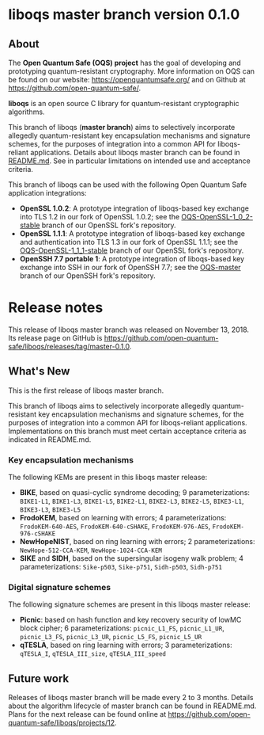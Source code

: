 liboqs master branch version 0.1.0
==================================

About
-----

The **Open Quantum Safe (OQS) project** has the goal of developing and prototyping quantum-resistant cryptography.  More information on OQS can be found on our website: https://openquantumsafe.org/ and on Github at https://github.com/open-quantum-safe/.  

**liboqs** is an open source C library for quantum-resistant cryptographic algorithms.  

This branch of liboqs (**master branch**) aims to selectively incorporate allegedly quantum-resistant key encapsulation mechanisms and signature schemes, for the purposes of integration into a common API for liboqs-reliant applications.  Details about liboqs master branch can be found in [README.md](https://github.com/open-quantum-safe/liboqs/blob/master/README.md).  See in particular limitations on intended use and acceptance criteria.

This branch of liboqs can be used with the following Open Quantum Safe application integrations:

- **OpenSSL 1.0.2**: A prototype integration of liboqs-based key exchange  into TLS 1.2 in our fork of OpenSSL 1.0.2; see the [OQS-OpenSSL-1\_0\_2-stable](https://github.com/open-quantum-safe/openssl/tree/OQS-OpenSSL_1_0_2-stable) branch of our OpenSSL fork's repository.
- **OpenSSL 1.1.1**: A prototype integration of liboqs-based key exchange and authentication into TLS 1.3 in our fork of OpenSSL 1.1.1; see the [OQS-OpenSSL-1\_1\_1-stable](https://github.com/open-quantum-safe/openssl/tree/OQS-OpenSSL_1_1_1-stable) branch of our OpenSSL fork's repository.
- **OpenSSH 7.7 portable 1**: A prototype integration of liboqs-based key exchange into SSH in our fork of OpenSSH 7.7; see the [OQS-master](https://github.com/open-quantum-safe/openssh-portable/tree/OQS-master) branch of our OpenSSH fork's repository.

Release notes
=============

This release of liboqs master branch was released on November 13, 2018.  Its release page on GitHub is https://github.com/open-quantum-safe/liboqs/releases/tag/master-0.1.0.

What's New
----------

This is the first release of liboqs master branch.

This branch of liboqs aims to selectively incorporate allegedly quantum-resistant key encapsulation mechanisms and signature schemes, for the purposes of integration into a common API for liboqs-reliant applications.  Implementations on this branch must meet certain acceptance criteria as indicated in README.md.

### Key encapsulation mechanisms

The following KEMs are present in this liboqs master release:

- **BIKE**, based on quasi-cyclic syndrome decoding; 9 parameterizations: `BIKE1-L1`, `BIKE1-L3`, `BIKE1-L5`, `BIKE2-L1`, `BIKE2-L3`, `BIKE2-L5`, `BIKE3-L1`, `BIKE3-L3`, `BIKE3-L5`
- **FrodoKEM**, based on learning with errors; 4 parameterizations: `FrodoKEM-640-AES`, `FrodoKEM-640-cSHAKE`, `FrodoKEM-976-AES`, `FrodoKEM-976-cSHAKE`
- **NewHopeNIST**, based on ring learning with errors; 2 parameterizations: `NewHope-512-CCA-KEM`, `NewHope-1024-CCA-KEM`
- **SIKE** and **SIDH**, based on the supersingular isogeny walk problem; 4 parameterizations: `Sike-p503`, `Sike-p751`, `Sidh-p503`, `Sidh-p751`

### Digital signature schemes

The following signature schemes are present in this liboqs master release:

- **Picnic**: based on hash function and key recovery security of lowMC block cipher; 6 parameterizations: `picnic_L1_FS`, `picnic_L1_UR`, `picnic_L3_FS`, `picnic_L3_UR`, `picnic_L5_FS`, `picnic_L5_UR`
- **qTESLA**, based on ring learning with errors; 3 parameterizations: `qTESLA_I`, `qTESLA_III_size`, `qTESLA_III_speed`

Future work
-----------

Releases of liboqs master branch will be made every 2 to 3 months.  Details about the algorithm lifecycle of master branch can be found in README.md.  Plans for the next release can be found online at https://github.com/open-quantum-safe/liboqs/projects/12.

